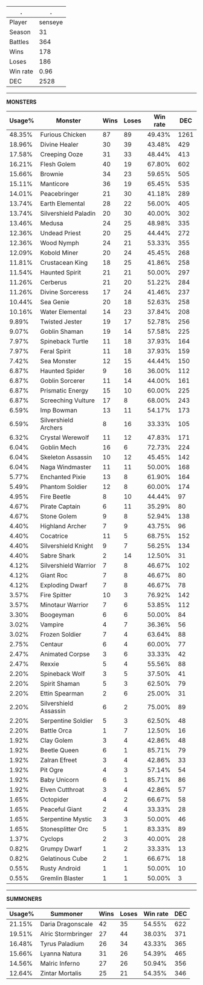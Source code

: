 .|.
|-|-
Player|senseye
Season|31
Battles|364
Wins|178
Loses|186
Win rate|0.96
DEC|2528

---
**MONSTERS**

Usage%|Monster|Wins|Loses|Win rate|DEC|
-|-|-|-|-|-|
48.35%|Furious Chicken|87|89|49.43%|1261|
18.96%|Divine Healer|30|39|43.48%|429|
17.58%|Creeping Ooze|31|33|48.44%|413|
16.21%|Flesh Golem|40|19|67.80%|602|
15.66%|Brownie|34|23|59.65%|505|
15.11%|Manticore|36|19|65.45%|535|
14.01%|Peacebringer|21|30|41.18%|289|
13.74%|Earth Elemental|28|22|56.00%|405|
13.74%|Silvershield Paladin|20|30|40.00%|302|
13.46%|Medusa|24|25|48.98%|335|
12.36%|Undead Priest|20|25|44.44%|272|
12.36%|Wood Nymph|24|21|53.33%|355|
12.09%|Kobold Miner|20|24|45.45%|268|
11.81%|Crustacean King|18|25|41.86%|258|
11.54%|Haunted Spirit|21|21|50.00%|297|
11.26%|Cerberus|21|20|51.22%|284|
11.26%|Divine Sorceress|17|24|41.46%|237|
10.44%|Sea Genie|20|18|52.63%|258|
10.16%|Water Elemental|14|23|37.84%|208|
9.89%|Twisted Jester|19|17|52.78%|256|
9.07%|Goblin Shaman|19|14|57.58%|225|
7.97%|Spineback Turtle|11|18|37.93%|164|
7.97%|Feral Spirit|11|18|37.93%|159|
7.42%|Sea Monster|12|15|44.44%|150|
6.87%|Haunted Spider|9|16|36.00%|112|
6.87%|Goblin Sorcerer|11|14|44.00%|161|
6.87%|Prismatic Energy|15|10|60.00%|225|
6.87%|Screeching Vulture|17|8|68.00%|243|
6.59%|Imp Bowman|13|11|54.17%|173|
6.59%|Silvershield Archers|8|16|33.33%|105|
6.32%|Crystal Werewolf|11|12|47.83%|171|
6.04%|Goblin Mech|16|6|72.73%|224|
6.04%|Skeleton Assassin|10|12|45.45%|142|
6.04%|Naga Windmaster|11|11|50.00%|168|
5.77%|Enchanted Pixie|13|8|61.90%|164|
5.49%|Phantom Soldier|12|8|60.00%|174|
4.95%|Fire Beetle|8|10|44.44%|97|
4.67%|Pirate Captain|6|11|35.29%|80|
4.67%|Stone Golem|9|8|52.94%|138|
4.40%|Highland Archer|7|9|43.75%|96|
4.40%|Cocatrice|11|5|68.75%|152|
4.40%|Silvershield Knight|9|7|56.25%|134|
4.40%|Sabre Shark|2|14|12.50%|31|
4.12%|Silvershield Warrior|7|8|46.67%|102|
4.12%|Giant Roc|7|8|46.67%|80|
4.12%|Exploding Dwarf|7|8|46.67%|78|
3.57%|Fire Spitter|10|3|76.92%|142|
3.57%|Minotaur Warrior|7|6|53.85%|112|
3.30%|Boogeyman|6|6|50.00%|84|
3.02%|Vampire|4|7|36.36%|56|
3.02%|Frozen Soldier|7|4|63.64%|88|
2.75%|Centaur|6|4|60.00%|77|
2.47%|Animated Corpse|3|6|33.33%|42|
2.47%|Rexxie|5|4|55.56%|88|
2.20%|Spineback Wolf|3|5|37.50%|41|
2.20%|Spirit Shaman|5|3|62.50%|79|
2.20%|Ettin Spearman|2|6|25.00%|31|
2.20%|Silvershield Assassin|6|2|75.00%|89|
2.20%|Serpentine Soldier|5|3|62.50%|48|
2.20%|Battle Orca|1|7|12.50%|16|
1.92%|Clay Golem|3|4|42.86%|48|
1.92%|Beetle Queen|6|1|85.71%|79|
1.92%|Zalran Efreet|3|4|42.86%|33|
1.92%|Pit Ogre|4|3|57.14%|54|
1.92%|Baby Unicorn|6|1|85.71%|86|
1.92%|Elven Cutthroat|3|4|42.86%|57|
1.65%|Octopider|4|2|66.67%|58|
1.65%|Peaceful Giant|2|4|33.33%|28|
1.65%|Serpentine Mystic|3|3|50.00%|46|
1.65%|Stonesplitter Orc|5|1|83.33%|89|
1.37%|Cyclops|2|3|40.00%|28|
0.82%|Grumpy Dwarf|1|2|33.33%|13|
0.82%|Gelatinous Cube|2|1|66.67%|18|
0.55%|Rusty Android|1|1|50.00%|10|
0.55%|Gremlin Blaster|1|1|50.00%|3|

---
**SUMMONERS**

Usage%|Summoner|Wins|Loses|Win rate|DEC|
-|-|-|-|-|-|
21.15%|Daria Dragonscale|42|35|54.55%|622|
19.51%|Alric Stormbringer|27|44|38.03%|371|
16.48%|Tyrus Paladium|26|34|43.33%|365|
15.66%|Lyanna Natura|31|26|54.39%|465|
14.56%|Malric Inferno|27|26|50.94%|356|
12.64%|Zintar Mortalis|25|21|54.35%|346|
